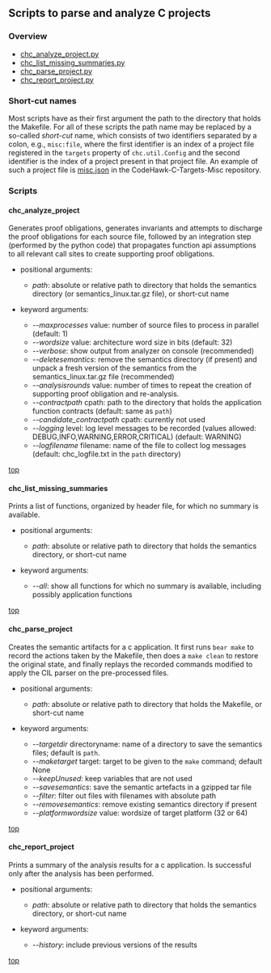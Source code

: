 ## Scripts to parse and analyze C projects

### Overview

- [chc_analyze_project.py](#chc_analyze_project)
- [chc_list_missing_summaries.py](#chc_list_missing_summaries)
- [chc_parse_project.py](#chc_parse_project)
- [chc_report_project.py](#chc_report_project)

### Short-cut names
Most scripts have as their first argument the path to the directory
that holds the Makefile. For all of these scripts the path name may
be replaced by a so-called *short-cut* name, which consists of two
identifiers separated by a colon, e.g., ```misc:file```, where the
first identifier is an index of a project file registered in the
```targets``` property of ```chc.util.Config``` and the second
identifier is the index of a project present in that project file.
An example of such a project file is [misc.json](https://github.com/kestreltechnology/CodeHawk-C-Targets-Misc/tree/master/targets/misc.json)
in the CodeHawk-C-Targets-Misc repository.

### Scripts

#### chc_analyze_project
Generates proof obligations, generates invariants and attempts to
discharge the proof obligations for each source file, followed by
an integration step (performed by the python code) that propagates
function api assumptions to all relevant call sites to create
supporting proof obligations.
- positional arguments:
  - *path*: absolute or relative path to directory that holds the semantics
    directory (or semantics_linux.tar.gz file), or short-cut name

- keyword arguments:
  - *--maxprocesses* value: number of source files to process in parallel
    (default: 1)
  - *--wordsize* value: architecture word size in bits (default: 32)
  - *--verbose*: show output from analyzer on console (recommended)
  - *--deletesemantics*: remove the semantics directory (if present) and
    unpack a fresh version of the semantics from the semantics_linux.tar.gz
    file (recommended)
  - *--analysisrounds* value: number of times to repeat the creation of
    supporting proof obligation and re-analysis.
  - *--contractpath* cpath: path to the directory that holds the
    application function contracts (default: same as ```path```)
  - *--candidate_contractpath* cpath: currently not used
  - *--logging* level: log level messages to be recorded
    (values allowed: DEBUG,INFO,WARNING,ERROR,CRITICAL)
    (default: WARNING)
  - *--logfilename* filename: name of the file to collect log messages
    (default: chc_logfile.txt in the ```path``` directory)	

[top](#overview)

#### chc_list_missing_summaries
Prints a list of functions, organized by header file, for which no
summary is available.
- positional arguments:
  - *path*: absolute or relative path to directory that holds the
    semantics directory, or short-cut name

- keyword arguments:
  - *--all*: show all functions for which no summary is available,
  including possibly application functions

[top](#overview)

#### chc_parse_project
Creates the semantic artifacts for a c application. It first runs
```bear make``` to record the actions taken by the Makefile, then
does a ```make clean``` to restore the original state, and finally
replays the recorded commands modified to apply the CIL parser on
the pre-processed files.
- positional arguments:
  - *path*: absolute or relative path to directory that holds the Makefile,
    or short-cut name
  
-  keyword arguments:
   - *--targetdir* directoryname: name of a directory to save the semantics
     files; default is ```path```.
   - *--maketarget* target: target to be given to the ```make``` command;
     default None
   - *--keepUnused*: keep variables that are not used
   - *--savesemantics*: save the semantic artefacts in a gzipped tar file
   - *--filter*: filter out files with filenames with absolute path
   - *--removesemantics*: remove existing semantics directory if present
   - *--platformwordsize* value: wordsize of target platform (32 or 64)

[top](#Overview)

#### chc_report_project
Prints a summary of the analysis results for a c application. Is successful
only after the analysis has been performed.
- positional arguments:
  - *path*: absolute or relative path to directory that holds the semantics
    directory, or short-cut name

- keyword arguments:
  - *--history*: include previous versions of the results

[top](#Overview)
